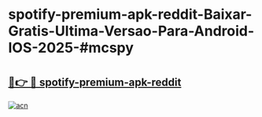 # spotify-premium-apk-reddit-Baixar-Gratis-Ultima-Versao-Para-Android-IOS-2025-#mcspy

# <h2><a href="https://ainizakaria.my?title=spotify-premium-apk-reddit&ref=22M">🔗👉 🔴 spotify-premium-apk-reddit</a></h2>

[![acn](https://github.com/user-attachments/assets/0f9c940e-d8b0-45ae-aac7-cd30a18b3e1c)](https://ainizakaria.my?title=spotify-premium-apk-reddit&ref=22M)

